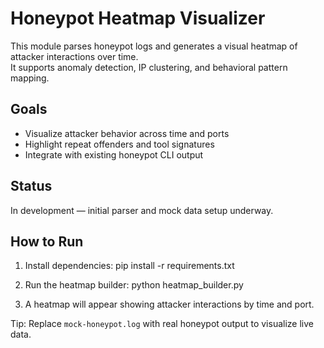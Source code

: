 # Honeypot Heatmap Visualizer

This module parses honeypot logs and generates a visual heatmap of attacker interactions over time.  
It supports anomaly detection, IP clustering, and behavioral pattern mapping.

## Goals
- Visualize attacker behavior across time and ports
- Highlight repeat offenders and tool signatures
- Integrate with existing honeypot CLI output

## Status
 In development — initial parser and mock data setup underway.

## How to Run

1. Install dependencies:
   pip install -r requirements.txt

2. Run the heatmap builder:
   python heatmap_builder.py

3. A heatmap will appear showing attacker interactions by time and port.

Tip: Replace `mock-honeypot.log` with real honeypot output to visualize live data.

   
